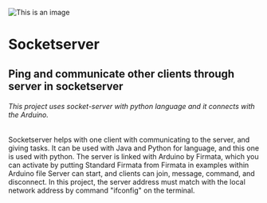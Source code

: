 ![This is an image](http://sergeyzhuk.me/assets/images/posts/reactphp/sockets.jpg)
# Socketserver
## Ping and communicate other clients through server in socketserver
###### This project uses socket-server with python language and it connects with the Arduino. 
Socketserver helps with one client with communicating to the server, and giving tasks.
It can be used with Java and Python for language, and this one is used with python.
The server is linked with Arduino by Firmata, which you can activate by putting Standard Firmata from Firmata in examples within Arduino file
Server can start, and clients can join, message, command, and disconnect.
In this project, the server address must match with the local network address by command "ifconfig" on the terminal.
